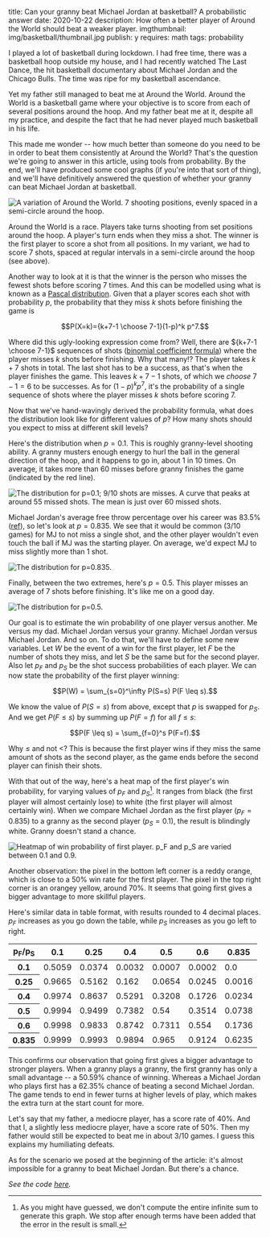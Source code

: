 title: Can your granny beat Michael Jordan at basketball? A probabilistic answer
date: 2020-10-22
description: How often a better player of Around the World should beat a weaker player.
imgthumbnail: img/basketball/thumbnail.jpg
publish: y
requires: math
tags: probability

I played a lot of basketball during lockdown. I had free time, there was a basketball hoop outside my house, and I had recently watched The Last Dance, the hit basketball documentary about Michael Jordan and the Chicago Bulls. The time was ripe for my basketball ascendance.

Yet my father still managed to beat me at Around the World. Around the World is a basketball game where your objective is to score from each of several positions around the hoop. And my father beat me at it, despite all my practice, and despite the fact that he had never played much basketball in his life.

This made me wonder -- how much better than someone do you need to be in order to beat them consistently at Around the World? That's the question we're going to answer in this article, using tools from probability. By the end, we'll have produced some cool graphs (if you're into that sort of thing), and we'll have definitively answered the question of whether your granny can beat Michael Jordan at basketball.

<img src="{{ url_for('static', filename='img/basketball/around-the-world.png') }}"
     alt="A variation of Around the World. 7 shooting positions, evenly spaced in a semi-circle around the hoop."
     class="centered">

Around the World is a race. Players take turns shooting from set positions around the hoop. A player's turn ends when they miss a shot. The winner is the first player to score a shot from all positions. In my variant, we had to score 7 shots, spaced at regular intervals in a semi-circle around the hoop (see above).

Another way to look at it is that the winner is the person who misses the fewest shots before scoring 7 times. And this can be modelled using what is known as a [Pascal distribution](https://en.wikipedia.org/wiki/Negative_binomial_distribution). Given that a player scores each shot with probability $`p`$, the probability that they miss $`k`$ shots before finishing the game is

```math
P(X=k)={k+7-1 \choose 7-1}(1-p)^k p^7.
```

Where did this ugly-looking expression come from? Well, there are $`{k+7-1 \choose 7-1}`$ sequences of shots ([binomial coefficient formula](https://en.wikipedia.org/wiki/Binomial_coefficient)) where the player misses $`k`$ shots before finishing. Why that many!? The player takes $`k+7`$ shots in total. The last shot has to be a success, as that's when the player finishes the game. This leaves $`k+7-1`$ shots, of which we *choose* $`7-1=6`$ to be successes. As for $`(1-p)^k p^7`$, it's the probability of a single sequence of shots where the player misses $`k`$ shots before scoring 7.

Now that we've hand-wavingly derived the probability formula, what does the distribution look like for different values of $`p`$? How many shots should you expect to miss at different skill levels?

Here's the distribution when $`p=0.1`$. This is roughly granny-level shooting ability. A granny musters enough energy to hurl the ball in the general direction of the hoop, and it happens to go in, about 1 in 10 times. On average, it takes more than 60 misses before granny finishes the game (indicated by the red line).

<img src="{{ url_for('static', filename='img/basketball/pascal-p0.1.png') }}"
     alt="The distribution for p=0.1; 9/10 shots are misses. A curve that peaks at around 55 missed shots. The mean is just over 60 missed shots."
     class="centered">

Michael Jordan's average free throw percentage over his career was 83.5% ([ref](https://stats.nba.com/player/893/career/)), so let's look at $`p=0.835`$. We see that it would be common (3/10 games) for MJ to not miss a single shot, and the other player wouldn't even touch the ball if MJ was the starting player. On average, we'd expect MJ to miss slightly more than 1 shot.

<img src="{{ url_for('static', filename='img/basketball/pascal-p0.835.png') }}"
     alt="The distribution for p=0.835."
     class="centered">

Finally, between the two extremes, here's $`p=0.5`$. This player misses an average of 7 shots before finishing. It's like me on a good day.

<img src="{{ url_for('static', filename='img/basketball/pascal-p0.5.png') }}"
     alt="The distribution for p=0.5."
     class="centered">

Our goal is to estimate the win probability of one player versus another. Me versus my dad. Michael Jordan versus your granny. Michael Jordan versus Michael Jordan. And so on. To do that, we'll have to define some new variables. Let $`W`$ be the event of a win for the first player, let $`F`$ be the number of shots they miss, and let $`S`$ be the same but for the second player. Also let $`p_F`$ and $`p_S`$ be the shot success probabilities of each player. We can now state the probability of the first player winning:

```math
P(W) = \sum_{s=0}^\infty P(S=s) P(F \leq s).
```

We know the value of $`P(S=s)`$ from above, except that $`p`$ is swapped for $`p_S`$. And we get $`P(F \leq s)`$ by summing up $`P(F=f)`$ for all $`f \leq s`$:

```math
P(F \leq s) = \sum_{f=0}^s P(F=f).
```

Why $`\leq`$ and not $`<`$? This is because the first player wins if they miss the same amount of shots as the second player, as the game ends before the second player can finish their shots.

With that out of the way, here's a heat map of the first player's win probability, for varying values of $`p_F`$ and $`p_S`$[^infinite]. It ranges from black (the first player will almost certainly lose) to white (the first player will almost certainly win). When we compare Michael Jordan as the first player ($`p_F=0.835`$) to a granny as the second player ($`p_S=0.1`$), the result is blindingly white. Granny doesn't stand a chance.

<img src="{{ url_for('static', filename='img/basketball/heatmap.png') }}"
     alt="Heatmap of win probability of first player. p_F and p_S are varied between 0.1 and 0.9. "
     class="centered">

Another observation: the pixel in the bottom left corner is a reddy orange, which is close to a 50% win rate for the first player. The pixel in the top right corner is an orangey yellow, around 70%. It seems that going first gives a bigger advantage to more skillful players.

Here's similar data in table format, with results rounded to 4 decimal places. $`p_F`$ increases as you go down the table, while $`p_S`$ increases as you go left to right.

<div class="cooltablewrap">
<table>
<thead>
<tr>
  <th>p<sub>F</sub>/p<sub>S</sub></th>
  <th>0.1</th>
  <th>0.25</th>
  <th>0.4</th>
  <th>0.5</th>
  <th>0.6</th>
  <th>0.835</th>
</tr>
</thead>
<tbody>
<tr>
  <th>0.1</th>
  <td>0.5059</td>
  <td>0.0374</td>
  <td>0.0032</td>
  <td>0.0007</td>
  <td>0.0002</td>
  <td>0.0</td>
</tr>
<tr>
  <th>0.25</th>
  <td>0.9665</td>
  <td>0.5162</td>
  <td>0.162</td>
  <td>0.0654</td>
  <td>0.0245</td>
  <td>0.0016</td>
</tr>
<tr>
  <th>0.4</th>
  <td>0.9974</td>
  <td>0.8637</td>
  <td>0.5291</td>
  <td>0.3208</td>
  <td>0.1726</td>
  <td>0.0234</td>
</tr>
<tr>
  <th>0.5</th>
  <td>0.9994</td>
  <td>0.9499</td>
  <td>0.7382</td>
  <td>0.54</td>
  <td>0.3514</td>
  <td>0.0738</td>
</tr>
<tr>
  <th>0.6</th>
  <td>0.9998</td>
  <td>0.9833</td>
  <td>0.8742</td>
  <td>0.7311</td>
  <td>0.554</td>
  <td>0.1736</td>
</tr>
<tr>
  <th>0.835</th>
  <td>0.9999</td>
  <td>0.9993</td>
  <td>0.9894</td>
  <td>0.965</td>
  <td>0.9124</td>
  <td>0.6235</td>
</tr>
</tbody>
</table>
</div>

This confirms our observation that going first gives a bigger advantage to stronger players. When a granny plays a granny, the first granny has only a small advantage -- a 50.59% chance of winning. Whereas a Michael Jordan who plays first has a 62.35% chance of beating a second Michael Jordan. The game tends to end in fewer turns at higher levels of play, which makes the extra turn at the start count for more.

Let's say that my father, a mediocre player, has a score rate of 40%. And that I, a slightly less mediocre player, have a score rate of 50%. Then my father would still be expected to beat me in about 3/10 games. I guess this explains my humiliating defeats.

As for the scenario we posed at the beginning of the article: it's almost impossible for a granny to beat Michael Jordan. But there's a chance.

*See the code [here](https://github.com/Kevinpgalligan/around-the-world).*

[^infinite]: As you might have guessed, we don't compute the entire infinite sum to generate this graph. We stop after enough terms have been added that the error in the result is small.
